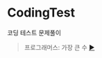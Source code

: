 # CodingTest
코딩 테스트 문제풀이
<br>

> 프로그래머스: 가장 큰 수 [▶](https://school.programmers.co.kr/learn/courses/30/lessons/42746?language=java) <br>
<br> 

